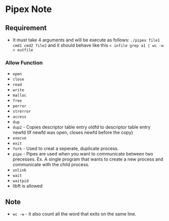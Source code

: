 # Pipex Note

## Requirement

- It must take 4 arguments and will be execute as follows:
`./pipex file1 cmd1 cmd2 file2` and it should behave like this `< infile grep a1 | wc -w > outfile`

### Allow Function

- `open`
- `close`
- `read`
- `write`
- `malloc`
- `free`
- `perror`
- `strerror`
- `access`
- `dup`
- `dup2` - Copies descriptor table entry oldfd to descriptor table entry newfd (If newfd was open, closes newfd before the copy)
- `execve`
- `exit`
- `fork` - Used to creat a seperate, duplicate process.
- `pipe` - Pipes are used when you want to communicate between two precesses. Ex. A single program that wants to create a new process and communicate with the child process.
- `unlink`
- `wait`
- `waitpid`
- libft is allowed

## Note

- `wc -w` - it also count all the word that exits on the same line.
